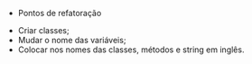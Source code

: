 - Pontos de refatoração

* Criar classes;
* Mudar o nome das variáveis;
* Colocar nos nomes das classes, métodos e string em inglês.
